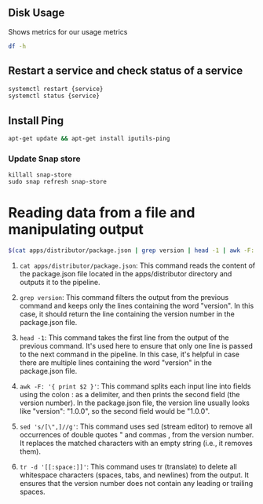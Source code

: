 ## Disk Usage

Shows metrics for our usage metrics

```sh
df -h
```

## Restart a service and check status of a service

```sh
systemctl restart {service}
systemctl status {service}
```

## Install Ping

```sh
apt-get update && apt-get install iputils-ping
```

### Update Snap store

```shell
killall snap-store
sudo snap refresh snap-store
```

# Reading data from a file and manipulating output

```bash
$(cat apps/distributor/package.json | grep version | head -1 | awk -F: '{ print $2 }' | sed 's/[\",]//g' | tr -d '[[:space:]]')
```

1) `cat apps/distributor/package.json`: This command reads the content of the package.json file located in the apps/distributor directory and outputs it to the pipeline.

2) `grep version`: This command filters the output from the previous command and keeps only the lines containing the word "version". In this case, it should return the line containing the version number in the package.json file.

3) `head -1`: This command takes the first line from the output of the previous command. It's used here to ensure that only one line is passed to the next command in the pipeline. In this case, it's helpful in case there are multiple lines containing the word "version" in the package.json file.

4) `awk -F: '{ print $2 }'`: This command splits each input line into fields using the colon : as a delimiter, and then prints the second field (the version number). In the package.json file, the version line usually looks like "version": "1.0.0", so the second field would be "1.0.0".

4) `sed 's/[\",]//g'`: This command uses sed (stream editor) to remove all occurrences of double quotes " and commas , from the version number. It replaces the matched characters with an empty string (i.e., it removes them).

6) `tr -d '[[:space:]]'`: This command uses tr (translate) to delete all whitespace characters (spaces, tabs, and newlines) from the output. It ensures that the version number does not contain any leading or trailing spaces.